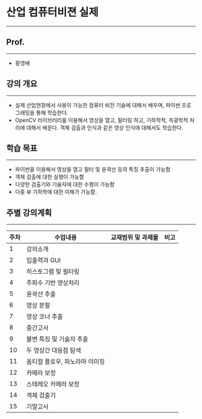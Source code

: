 # 산업 컴퓨터비젼 실제
---

## Prof.
---
- 황영배

## 강의 개요
---
- 실제 산업현장에서 사용이 가능한 컴퓨터 비전 기술에 대해서 배우며, 파이썬 프로그래밍을 통해 학습한다.
- OpenCV 라이브러리를 이용해서 영상을 열고, 필터링 하고, 기하학적, 측광학적 처리에 대해서 배운다. 객체 검출과 인식과 같은 영상 인식에 대해서도 학습한다.

## 학습 목표
---
- 파이썬을 이용해서 영상을 열고 필터 및 윤곽선 등의 특징 추출이 가능함
- 객체 검출에 대한 실행이 가능함
- 다양한 검출기와 기술자에 대한 수행이 가능함
- 다중 뷰 기하학에 대한 이해가 가능함.

## 주별 강의계획
---
| 주차 | 수업내용 | 교재범위 및 과제물 | 비고 |
| ----- | -- | -- | -----------|
| 1 | 강의소개 |   |   |
| 2 | 입출력과 GUI |   |   |
| 3 | 히스토그램 및 필터링 |   |   |
| 4 | 주파수 기반 영상처리 |   |   |
| 5 | 윤곽선 추출 |   |   |
| 6 | 영상 분할 |   |   |
| 7 | 영상 코너 추출 |   |   |
| 8 | 중간고사 |   |   |
| 9 | 불변 특징 및 기술자 추출 |   |   |
| 10 | 두 영상간 대응점 탐색 |   |   |
| 11 | 옵티컬 플로우, 파노라마 이미징 |   |   |
| 12 | 카메라 보정 |   |   |
| 13 | 스테레오 카메라 보정 |   |   |
| 14 | 객체 검출기 |   |   |
| 15 | 기말고사 |   |   |